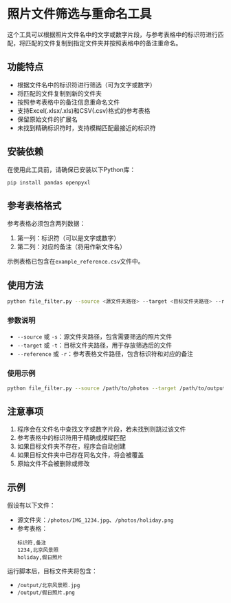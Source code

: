 # 照片文件筛选与重命名工具

这个工具可以根据照片文件名中的文字或数字片段，与参考表格中的标识符进行匹配，将匹配的文件复制到指定文件夹并按照表格中的备注重命名。

## 功能特点

- 根据文件名中的标识符进行筛选（可为文字或数字）
- 将匹配的文件复制到新的文件夹
- 按照参考表格中的备注信息重命名文件
- 支持Excel(.xlsx/.xls)和CSV(.csv)格式的参考表格
- 保留原始文件的扩展名
- 未找到精确标识符时，支持模糊匹配最接近的标识符

## 安装依赖

在使用此工具前，请确保已安装以下Python库：

```bash
pip install pandas openpyxl
```

## 参考表格格式

参考表格必须包含两列数据：
1. 第一列：标识符（可以是文字或数字）
2. 第二列：对应的备注（将用作新文件名）

示例表格已包含在`example_reference.csv`文件中。

## 使用方法

```bash
python file_filter.py --source <源文件夹路径> --target <目标文件夹路径> --reference <参考表格路径>
```

### 参数说明

- `--source` 或 `-s`：源文件夹路径，包含需要筛选的照片文件
- `--target` 或 `-t`：目标文件夹路径，用于存放筛选后的文件
- `--reference` 或 `-r`：参考表格文件路径，包含标识符和对应的备注

### 使用示例

```bash
python file_filter.py --source /path/to/photos --target /path/to/output --reference example_reference.csv
```

## 注意事项

1. 程序会在文件名中查找文字或数字片段，若未找到则跳过该文件
2. 参考表格中的标识符用于精确或模糊匹配
3. 如果目标文件夹不存在，程序会自动创建
4. 如果目标文件夹中已存在同名文件，将会被覆盖
5. 原始文件不会被删除或修改

## 示例

假设有以下文件：
- 源文件夹：`/photos/IMG_1234.jpg`、`/photos/holiday.png`
- 参考表格：
  ```
  标识符,备注
  1234,北京风景照
  holiday,假日照片
  ```

运行脚本后，目标文件夹将包含：
- `/output/北京风景照.jpg`
- `/output/假日照片.png`
